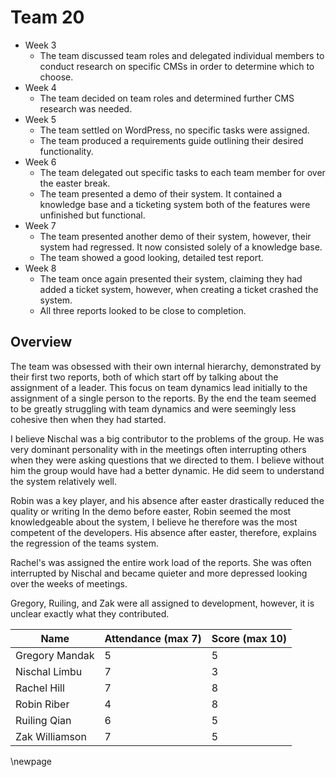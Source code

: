 # Team 20

- Week 3
  - The team discussed team roles and delegated individual members to conduct research on specific CMSs in order to determine which to choose.
- Week 4
  - The team decided on team roles and determined further CMS research was needed.
- Week 5
  - The team settled on WordPress, no specific tasks were assigned.
  - The team produced a requirements guide outlining their desired functionality.
- Week 6
  - The team delegated out specific tasks to each team member for over the easter break.
  - The team presented a demo of their system. It contained a knowledge base and a ticketing system both of the features were unfinished but functional.
- Week 7
  - The team presented another demo of their system, however, their system had regressed. It now consisted solely of a knowledge base.
  - The team showed a good looking, detailed test report.
- Week 8
  - The team once again presented their system, claiming they had added a ticket system, however, when creating a ticket crashed the system.
  - All three reports looked to be close to completion.

## Overview

The team was obsessed with their own internal hierarchy, demonstrated by their first two reports, both of which start off by talking about the assignment of a leader. This focus on team dynamics lead initially to the assignment of a single person to the reports. By the end the team seemed to be greatly struggling with team dynamics and were seemingly less cohesive then when they had started.

I believe Nischal was a big contributor to the problems of the group. He was very dominant personality with in the meetings often interrupting others when they were asking questions that we directed to them. I believe without him the group would have had a better dynamic. He did seem to understand the system relatively well.

Robin was a key player, and his absence after easter drastically reduced the quality or writing
In the demo before easter, Robin seemed the most knowledgeable about the system, I believe he therefore was the most competent of the developers. His absence after easter, therefore, explains the regression of the teams system.

Rachel's was assigned the entire work load of the reports. She was often interrupted by Nischal and became quieter and more depressed looking over the weeks of meetings.

Gregory, Ruiling, and Zak were all assigned to development, however, it is unclear exactly what they contributed.

| Name           | Attendance (max 7) | Score (max 10) |
| -------------- | ------------------ | -------------- |
| Gregory Mandak | 5                  | 5              |
| Nischal Limbu  | 7                  | 3              |
| Rachel Hill    | 7                  | 8              |
| Robin Riber    | 4                  | 8              |
| Ruiling Qian   | 6                  | 5              |
| Zak Williamson | 7                  | 5              |

\newpage
